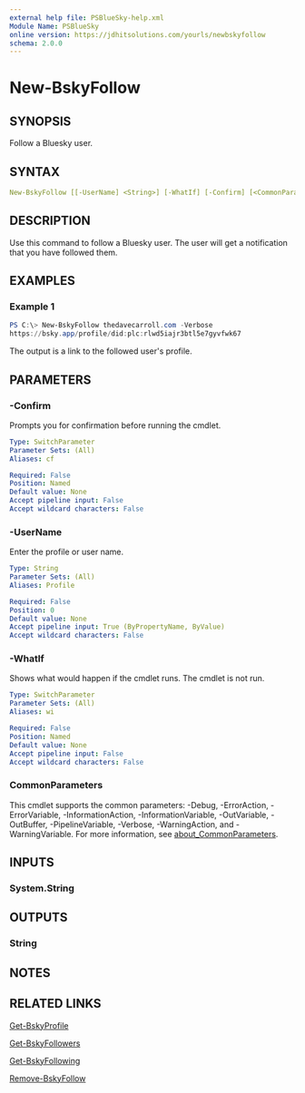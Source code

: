 ```yaml
---
external help file: PSBlueSky-help.xml
Module Name: PSBlueSky
online version: https://jdhitsolutions.com/yourls/newbskyfollow
schema: 2.0.0
---
```


# New-BskyFollow

## SYNOPSIS

Follow a Bluesky user.

## SYNTAX

```yaml
New-BskyFollow [[-UserName] <String>] [-WhatIf] [-Confirm] [<CommonParameters>]
```

## DESCRIPTION

Use this command to follow a Bluesky user. The user will get a notification that you have followed them.

## EXAMPLES

### Example 1

```powershell
PS C:\> New-BskyFollow thedavecarroll.com -Verbose
https://bsky.app/profile/did:plc:rlwd5iajr3btl5e7gyvfwk67
```

The output is a link to the followed user's profile.

## PARAMETERS

### -Confirm

Prompts you for confirmation before running the cmdlet.

```yaml
Type: SwitchParameter
Parameter Sets: (All)
Aliases: cf

Required: False
Position: Named
Default value: None
Accept pipeline input: False
Accept wildcard characters: False
```

### -UserName

Enter the profile or user name.

```yaml
Type: String
Parameter Sets: (All)
Aliases: Profile

Required: False
Position: 0
Default value: None
Accept pipeline input: True (ByPropertyName, ByValue)
Accept wildcard characters: False
```

### -WhatIf

Shows what would happen if the cmdlet runs.
The cmdlet is not run.

```yaml
Type: SwitchParameter
Parameter Sets: (All)
Aliases: wi

Required: False
Position: Named
Default value: None
Accept pipeline input: False
Accept wildcard characters: False
```

### CommonParameters

This cmdlet supports the common parameters: -Debug, -ErrorAction, -ErrorVariable, -InformationAction, -InformationVariable, -OutVariable, -OutBuffer, -PipelineVariable, -Verbose, -WarningAction, and -WarningVariable. For more information, see [about_CommonParameters](http://go.microsoft.com/fwlink/?LinkID=113216).

## INPUTS

### System.String

## OUTPUTS

### String

## NOTES

## RELATED LINKS

[Get-BskyProfile](Get-BskyProfile.md)

[Get-BskyFollowers](Get-BskyFollowers.md)

[Get-BskyFollowing](Get-BskyFollowing.md)

[Remove-BskyFollow](Remove-BskyFollow.md)
